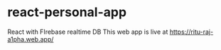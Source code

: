 # react-personal-app
React with FIrebase realtime DB 
This web app is live at https://ritu-raj-a1pha.web.app/
